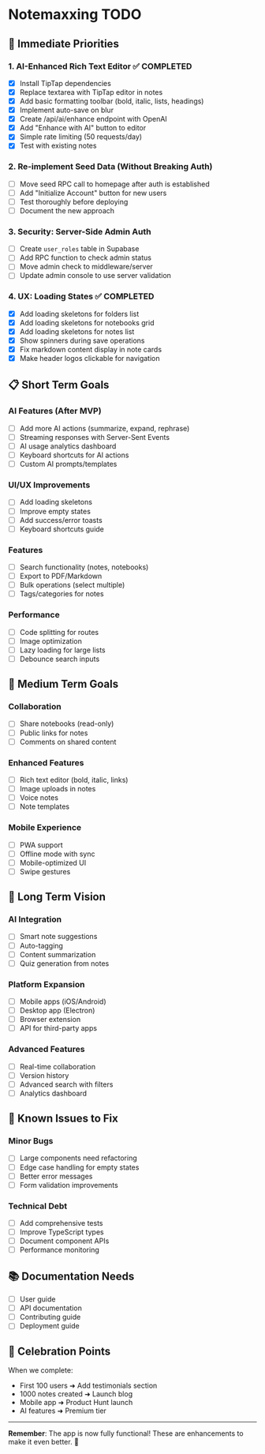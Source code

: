 # Notemaxxing TODO

## 🚀 Immediate Priorities

### 1. AI-Enhanced Rich Text Editor ✅ COMPLETED

- [x] Install TipTap dependencies
- [x] Replace textarea with TipTap editor in notes
- [x] Add basic formatting toolbar (bold, italic, lists, headings)
- [x] Implement auto-save on blur
- [x] Create /api/ai/enhance endpoint with OpenAI
- [x] Add "Enhance with AI" button to editor
- [x] Simple rate limiting (50 requests/day)
- [x] Test with existing notes

### 2. Re-implement Seed Data (Without Breaking Auth)

- [ ] Move seed RPC call to homepage after auth is established
- [ ] Add "Initialize Account" button for new users
- [ ] Test thoroughly before deploying
- [ ] Document the new approach

### 3. Security: Server-Side Admin Auth

- [ ] Create `user_roles` table in Supabase
- [ ] Add RPC function to check admin status
- [ ] Move admin check to middleware/server
- [ ] Update admin console to use server validation

### 4. UX: Loading States ✅ COMPLETED

- [x] Add loading skeletons for folders list
- [x] Add loading skeletons for notebooks grid
- [x] Add loading skeletons for notes list
- [x] Show spinners during save operations
- [x] Fix markdown content display in note cards
- [x] Make header logos clickable for navigation

## 📋 Short Term Goals

### AI Features (After MVP)

- [ ] Add more AI actions (summarize, expand, rephrase)
- [ ] Streaming responses with Server-Sent Events
- [ ] AI usage analytics dashboard
- [ ] Keyboard shortcuts for AI actions
- [ ] Custom AI prompts/templates

### UI/UX Improvements

- [ ] Add loading skeletons
- [ ] Improve empty states
- [ ] Add success/error toasts
- [ ] Keyboard shortcuts guide

### Features

- [ ] Search functionality (notes, notebooks)
- [ ] Export to PDF/Markdown
- [ ] Bulk operations (select multiple)
- [ ] Tags/categories for notes

### Performance

- [ ] Code splitting for routes
- [ ] Image optimization
- [ ] Lazy loading for large lists
- [ ] Debounce search inputs

## 🎯 Medium Term Goals

### Collaboration

- [ ] Share notebooks (read-only)
- [ ] Public links for notes
- [ ] Comments on shared content

### Enhanced Features

- [ ] Rich text editor (bold, italic, links)
- [ ] Image uploads in notes
- [ ] Voice notes
- [ ] Note templates

### Mobile Experience

- [ ] PWA support
- [ ] Offline mode with sync
- [ ] Mobile-optimized UI
- [ ] Swipe gestures

## 🔮 Long Term Vision

### AI Integration

- [ ] Smart note suggestions
- [ ] Auto-tagging
- [ ] Content summarization
- [ ] Quiz generation from notes

### Platform Expansion

- [ ] Mobile apps (iOS/Android)
- [ ] Desktop app (Electron)
- [ ] Browser extension
- [ ] API for third-party apps

### Advanced Features

- [ ] Real-time collaboration
- [ ] Version history
- [ ] Advanced search with filters
- [ ] Analytics dashboard

## 🐛 Known Issues to Fix

### Minor Bugs

- [ ] Large components need refactoring
- [ ] Edge case handling for empty states
- [ ] Better error messages
- [ ] Form validation improvements

### Technical Debt

- [ ] Add comprehensive tests
- [ ] Improve TypeScript types
- [ ] Document component APIs
- [ ] Performance monitoring

## 📚 Documentation Needs

- [ ] User guide
- [ ] API documentation
- [ ] Contributing guide
- [ ] Deployment guide

## 🎉 Celebration Points

When we complete:

- First 100 users ➜ Add testimonials section
- 1000 notes created ➜ Launch blog
- Mobile app ➜ Product Hunt launch
- AI features ➜ Premium tier

---

**Remember**: The app is now fully functional! These are enhancements to make it even better. 🚀
